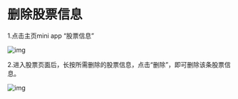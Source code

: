 # 删除股票信息

1.点击主页mini app “股票信息”

![img](http://images.qicheke.com/FkpTMzKK7E88YyAuiL7XoFAi3a2T ':size=30%')

2.进入股票页面后，长按所需删除的股票信息，点击“删除”，即可删除该条股票信息。

![img](http://images.qicheke.com/Fp-RBLwrKl5drzSz7Jr1I3TP1wnC ':size=30%')